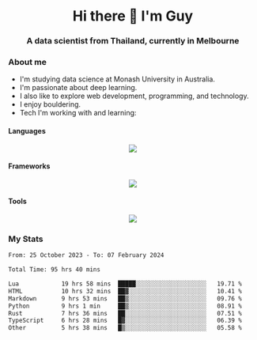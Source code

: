 <h1 align="center">Hi there 👋 I'm Guy</h1>
<h3 align="center">A data scientist from Thailand, currently in Melbourne</h3>

### About me

- I'm studying data science at Monash University in Australia.
- I'm passionate about deep learning.
- I also like to explore web development, programming, and technology.
- I enjoy bouldering.
- Tech I'm working with and learning:

#### Languages

<div align="center">
    <img src="https://skillicons.dev/icons?i=py,ts,js,html,css,rust" />
</div>

#### Frameworks

<div align="center">
    <img src="https://skillicons.dev/icons?i=pytorch,tensorflow,fastapi,react" /><br>
</div>

#### Tools

<div align="center">
    <img src="https://skillicons.dev/icons?i=postgres,redis,docker" /><br>
</div>

### My Stats

<!--START_SECTION:waka-->

```txt
From: 25 October 2023 - To: 07 February 2024

Total Time: 95 hrs 40 mins

Lua            19 hrs 58 mins  █████░░░░░░░░░░░░░░░░░░░░   19.71 %
HTML           10 hrs 32 mins  ██▓░░░░░░░░░░░░░░░░░░░░░░   10.41 %
Markdown       9 hrs 53 mins   ██▒░░░░░░░░░░░░░░░░░░░░░░   09.76 %
Python         9 hrs 1 min     ██▒░░░░░░░░░░░░░░░░░░░░░░   08.91 %
Rust           7 hrs 36 mins   ██░░░░░░░░░░░░░░░░░░░░░░░   07.51 %
TypeScript     6 hrs 28 mins   █▓░░░░░░░░░░░░░░░░░░░░░░░   06.39 %
Other          5 hrs 38 mins   █▒░░░░░░░░░░░░░░░░░░░░░░░   05.58 %
```

<!--END_SECTION:waka-->
